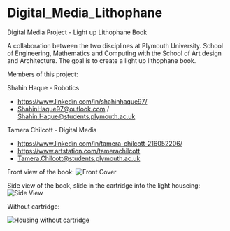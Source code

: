 # Digital_Media_Lithophane
Digital Media Project - Light up Lithophane Book

A collaboration between the two disciplines at Plymouth University. School of Engineering, Mathematics and Computing with the School of Art design and Architecture. The goal is to create a light up lithophane book. 

Members of this project:

Shahin Haque - Robotics
- https://www.linkedin.com/in/shahinhaque97/
- ShahinHaque97@outlook.com / Shahin.Haque@students.plymouth.ac.uk

Tamera Chilcott - Digital Media
- https://www.linkedin.com/in/tamera-chilcott-216052206/
- https://www.artstation.com/tamerachilcott
- Tamera.Chilcott@students.plymouth.ac.uk


Front view of the book:
![Front Cover](https://user-images.githubusercontent.com/91026445/168064037-a8e3bbdd-460a-4aca-8d01-0a3137eb2467.jpg)

Side view of the book, slide in the cartridge into the light houseing: 
![Side View](https://user-images.githubusercontent.com/91026445/168065022-c50d5130-2ea6-4153-bacb-9115fa7fa8da.jpg)

Without cartridge:

![Housing without cartridge](https://user-images.githubusercontent.com/91026445/168065701-b0ef3fff-5ad4-432d-bb5f-5005fad04652.jpg)

